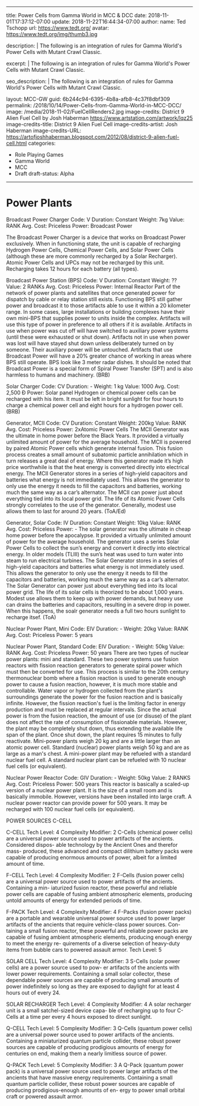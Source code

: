 
---
title: Power Cells from Gamma World in MCC & DCC
date: 2018-11-01T17:37:12-07:00
update: 2018-11-22T16:44:34-07:00
author:
  name: Ted Tschopp
  url: https://www.tedt.org/
  avatar: https://www.tedt.org/img/thumb3.jpg

description: |
   The following is an integration of rules for Gamma World's Power Cells with  Mutant Crawl Classic.  

excerpt: |
   The following is an integration of rules for Gamma World's Power Cells with  Mutant Crawl Classic.  

seo_description: |
   The following is an integration of rules for Gamma World's Power Cells with  Mutant Crawl Classic.  


layout: MCC-GW
guid: 6b244c94-6395-4b8a-afb8-4c37f8dbf309
permalink: /2018/10/14/Power-Cells-from-Gamma-World-in-MCC-DCC/
image:  /media/2018-11-02/FuelCellRenders2.jpg
image-credits: District 9 Alien Fuel Cell by Josh Haberman https://www.artstation.com/artwork/lqz25
image-credits-title: District 9 Alien Fuel Cell
image-credits-artist: Josh Haberman
image-credits-URL: https://artofjoshhaberman.blogspot.com/2012/08/district-9-alien-fuel-cell.html
categories:
  - Role Playing Games
  - Gamma World
  - MCC
  - Draft
draft-status: Alpha
---


# Power Plants

Broadcast Power Charger
Code: V 
Duration: Constant 
Weight: 7kg
Value: RANK
Avg. Cost: Priceless
Power: Broadcast Power

The Broadcast Power Charger is a device that works on Broadcast Power exclusively. When in functioning state, the unit is capable of recharging Hydrogen Power Cells, Chemical Power Cells, and Solar Power Cells (although these are more commonly recharged by a Solar Recharger). Atomic Power Cells and UPCs may not be recharged by this unit. Recharging takes 12 hours for each battery (all types).


Broadcast Power Station (BPS)
Code: V 
Duration: Constant 
Weight: ??
Value: 2 RANKs
Avg. Cost: Priceless
Power: Internal Reactor
Part of the network of power plants and satellites that once generated power for dispatch by cable or relay station still exists. Functioning BPS still gather power and broadcast it to those artifacts able to use it within a 20 kilometer range. In some cases, large installations or building complexes have their own mini-BPS that supplies power to units inside the complex. Artifacts will use this type of power in preference to all others if it is available. Artifacts in use when power was cut off will have switched to auxiliary power systems (until these were exhausted or shut down). Artifacts not in use when power was lost will have stayed shut down unless deliberately turned on by someone. Their auxiliary power will be untouched. Artifacts that use Broadcast Power will have a 20% greater chance of working in areas where BPS still operate. BPS look like 3 meter radar dishes. It should be noted that Broadcast Power is a special form of Spiral Power Transfer (SPT) and is also harmless to humans and machinery. (BRB)

Solar Charger
Code: CV 
Duration: - 
Weight: 1 kg
Value: 1000
Avg. Cost: 2,500 Ð 
Power: Solar panel
Hydrogen or chemical power cells can be recharged with his item. It must be left in bright sunlight for four hours to charge a chemical power cell and eight hours for a hydrogen power cell. (BRB)

Generator, MCII
Code: CV Duration: Constant Weight: 200kg
Value: RANK
Avg. Cost: Priceless
Power: 2xAtomic Power Cells
The MCII Generator was the ultimate in home power before the Black Years. It provided a virtually unlimited amount of power for the average household. The MCII is powered by paired Atomic Power cells which generate internal fusion. This fusion process creates a small amount of subatomic particle annihilation which in turn releases a great deal of energy. Where this generator made it’s high price worthwhile is that the heat energy is converted directly into electrical energy.
The MCII Generator stores in a series of high-yield capacitors and batteries what energy is not immediately used. This allows the generator to only use the energy it needs to fill the capacitors and batteries, working much the same way as a car’s alternator.
The MCII can power just about everything tied into its local power grid. The life of its Atomic Power Cells strongly correlates to the use of the generator. Generally, modest use allows them to last for around 20 years. (ToA/Ed)

Generator, Solar
Code: IV 
Duration: Constant 
Weight: 10kg
Value: RANK 
Avg. Cost: Priceless 
Power: -
The solar generator was the ultimate in cheap home power before the apocalypse. It provided a virtually unlimited amount of power for the average household. The generator uses a series Solar Power Cells to collect the sun’s energy and convert it directly into electrical energy. In older models (TLIII) the sun’s heat was used to turn water into steam to run electrical turbines.
The Solar Generator stores in a series of high-yield capacitors and batteries what energy is not immediately used. This allows the generator to only use the energy it needs to fill the capacitors and batteries, working much the same way as a car’s alternator.
The Solar Generator can power just about everything tied into its local power grid. The life of its solar cells is theorized to be about 1,000 years. Modest use allows them to keep up with power demands, but heavy use can drains the batteries and capacitors, resulting in a severe drop in power. When this happens, the soalr generator needs a full two hours sunlight to recharge itsef. (ToA)


Nuclear Power Plant, Mini
Code: EIV 
Duration: - 
Weight: 20kg
Value: RANK 
Avg. Cost: Priceless 
Power: 5 years

Nuclear Power Plant, Standard
Code: EIV 
Duration: - 
Weight: 50kg
Value: RANK 
Avg. Cost: Priceless 
Power: 50 years
There are two types of nuclear power plants: mini and standard. These two power systems use fusion reactors with fission reaction generators to generate spiral power which must then be converted for use. This process is similar to the 20th century thermonuclear bomb where a fission reaction is used to generate enough power to cause a fusion reaction, however, it is much more stable and controllable. Water vapor or hydrogen collected from the plant's surroundings generate the power for the fusion reaction and is basically infinite. However, the fission reaction's fuel is the limiting factor in energy production and must be replaced at regular intervals.
Since the actual power is from the fusion reaction, the amount of use (or disuse) of the plant does not affect the rate of consumption of fissionable materials. However, the plant may be completely shut down, thus extending the available life span of the plant. Once shut down, the plant requires 15 minutes to fully reactivate. Mini-power plants weigh 20 kg and are a little larger than an atomic power cell.
Standard (nuclear) power plants weigh 50 kg and are as large as a man's chest. A mini-power plant may be refueled with a standard nuclear fuel cell. A standard nuclear plant can be refueled with 10 nuclear fuel cells (or equivalent).


Nuclear Power Reactor
Code: GIV Duration: - Weight: 50kg
Value: 2 RANKS Avg. Cost: Priceless Power: 500 years
This reactor is basically a scaled-up version of a nuclear power plant. It is the size of a small room and is basically immobile. However, versions have been installed into large craft. A nuclear power reactor can provide power for 500 years. It may be recharged with 100 nuclear fuel cells (or equivalent).







POWER SOURCES C-CELL


C-CELL
Tech Level: 4
Complexity Modifier: 2
C-Cells (chemical power cells) are a universal power source used to power artifacts of the ancients. Considered dispos- able technology by the Ancient Ones and therefor mass- produced, these advanced and compact dilithium battery packs were capable of producing enormous amounts of power, albeit for a limited amount of time.


F-CELL
Tech Level: 4
Complexity Modifier: 2
F-Cells (fusion power cells) are a universal power source used to power artifacts of the ancients. Containing a min- iaturized fusion reactor, these powerful and reliable power cells are capable of fusing ambient atmospheric elements, producing untold amounts of energy for extended periods of time.

F-PACK
Tech Level: 4
Complexity Modifier: 4
F-Packs (fusion power packs) are a portable and wearable universal power source used to power larger artifacts of the ancients that require vehicle-class power sources. Con- taining a small fusion reactor, these powerful and reliable power packs are capable of fusing ambient atmospheric elements, producing enough energy to meet the energy re- quirements of a diverse selection of heavy-duty items from bubble cars to powered assault armor.
Tech Level: 5








SOLAR CELL
Tech Level: 4 
Complexity Modifier: 3
S-Cells (solar power cells) are a power source used to pow-
er artifacts of the ancients with lower power requirements. Containing a small solar collector, these dependable power sources are capable of producing small amounts of power indefinitely so long as they are exposed to daylight for at least 4 hours out of every 24.

SOLAR RECHARGER
Tech Level: 4 
Complexity Modifier: 4
A solar recharger unit is a small satchel-sized device capa-
ble of recharging up to four C-Cells at a time per every 4 hours exposed to direct sunlight.



Q-CELL
Tech Level: 5 
Complexity Modifier: 3
Q-Cells (quantum power cells) are a universal power
source used to power artifacts of the ancients. Containing a miniaturized quantum particle collider, these robust power sources are capable of producing prodigious amounts of energy for centuries on end, making them a nearly limitless source of power.

Q-PACK
Tech Level: 5 Complexity Modifier: 3
A Q-Pack (quantum power pack) is a universal power source used to power larger artifacts of the ancients that have massive energy requirements. Containing a small quantum particle collider, these robust power sources are capable of producing prodigious-enough amounts of en- ergy to power small orbital craft or powered assault armor.
